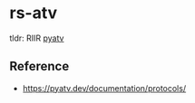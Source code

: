 # rs-atv

tldr: RIIR [pyatv](https://github.com/postlund/pyatv)

## Reference

* https://pyatv.dev/documentation/protocols/
